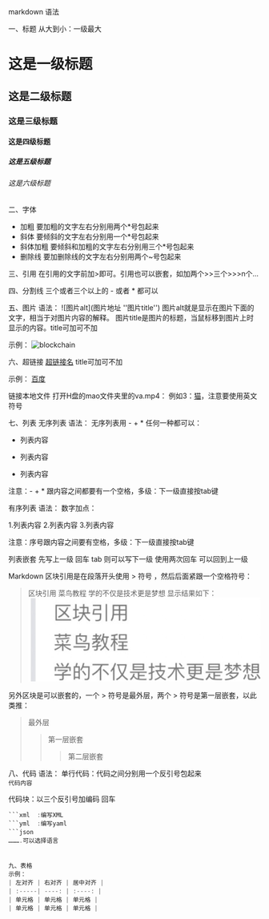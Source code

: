 markdown 语法


一、标题	从大到小：一级最大
# 这是一级标题
## 这是二级标题
### 这是三级标题
#### 这是四级标题
##### 这是五级标题
###### 这是六级标题

二、字体
* 加粗
要加粗的文字左右分别用两个*号包起来
* 斜体
要倾斜的文字左右分别用一个*号包起来
* 斜体加粗
要倾斜和加粗的文字左右分别用三个*号包起来
* 删除线
要加删除线的文字左右分别用两个~号包起来

三、引用
在引用的文字前加>即可。引用也可以嵌套，如加两个>>三个>>>n个...

四、分割线
三个或者三个以上的 - 或者 * 都可以

五、图片
语法：
![图片alt](图片地址 ''图片title'')
图片alt就是显示在图片下面的文字，相当于对图片内容的解释。
图片title是图片的标题，当鼠标移到图片上时显示的内容。title可加可不加

示例：
![blockchain](https://ss0.bdstatic.com/70cFvHSh_Q1YnxGk0.jpg "区块链")

六、超链接
[超链接名](超链接地址 "超链接title")
title可加可不加

示例：
[百度](http://baidu.com)

链接本地文件
打开H盘的mao文件夹里的va.mp4：
例如3：[猫](file:///H:/mao/va.mp4)，注意要使用英文符号


七、列表
无序列表
语法：
无序列表用 - + * 任何一种都可以：

- 列表内容
+ 列表内容
* 列表内容

注意：- + * 跟内容之间都要有一个空格，多级：下一级直接按tab键

有序列表
语法：
数字加点：

1.列表内容
2.列表内容
3.列表内容

注意：序号跟内容之间要有空格，多级：下一级直接按tab键

列表嵌套
先写上一级 回车
tab 则可以写下一级
使用两次回车 可以回到上一级

Markdown 区块引用是在段落开头使用 > 符号 ，然后后面紧跟一个空格符号：
> 区块引用
> 菜鸟教程
> 学的不仅是技术更是梦想
显示结果如下：
![markdown](./image/markdown.jpg)

另外区块是可以嵌套的，一个 > 符号是最外层，两个 > 符号是第一层嵌套，以此类推：
> 最外层
> > 第一层嵌套
> > > 第二层嵌套


八、代码
语法：
单行代码：代码之间分别用一个反引号包起来	
`代码内容`

代码块：以三个反引号加编码 回车
```java	:编写java
```xml	:编写XML
```yml	:编写yaml
```json
……….可以选择语言


九、表格
示例：
| 左对齐 | 右对齐 | 居中对齐 |
| :-----| ----: | :----: |
| 单元格 | 单元格 | 单元格 |
| 单元格 | 单元格 | 单元格 |